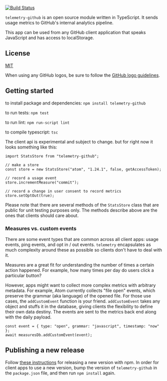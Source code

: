 [![Build Status](https://travis-ci.com/atom/telemetry.svg?token=RwrCnzpsZN5oEq5S5p7V&branch=master)](https://travis-ci.com/atom/telemetry)

`telemetry-github` is an open source module written in TypeScript. It sends usage metrics to GitHub's internal analytics pipeline.

This app can be used from any GitHub client application that speaks JavaScript and has access to localStorage.

## License


[MIT](https://github.com/atom/telemetry/blob/master/LICENSE)

When using any GitHub logos, be sure to follow the [GitHub logo guidelines](https://github.com/logos).

## Getting started

to install package and dependencies:
`npm install telemetry-github`

to run tests:
`npm test`

to run lint:
`npm run-script lint`

to compile typescript:
`tsc`

The client api is experimental and subject to change.
but for right now it looks something like this:
```
import StatsStore from "telemetry-github";

// make a store
const store = new StatsStore("atom", "1.24.1", false, getAccessToken);

// record a usage event
store.incrementMeasure("commit");

// record a change in user consent to record metrics
store.setOptOut(true);

```

Please note that there are several methods of the `StatsStore` class that are public for unit testing purposes only.  The methods describe above are the ones that clients should care about.

### Measures vs. custom events

There are some event types that are common across all client apps: usage events, ping events, and opt in / out events. `telemetry` encapsulates as much complexity around these as possible so clients don't have to deal with it.

Measures are a great fit for understanding the number of times a certain action happened.  For example, how many times per day do users click a particular button?

However, apps might want to collect more complex metrics with arbitrary metadata. For example, Atom currently collects "file open" events, which preserve the grammar (aka language) of the opened file.  For those use cases, the `addCustomEvent` function is your friend.  `addCustomEvent` takes any object and stuffs it in the database, giving clients the flexibility to define their own data destiny.  The events are sent to the metrics back end along with the daily payload.

```
const event = { type: "open", grammar: "javascript", timestamp: "now" };
await measuresDb.addCustomEvent(event);
```

## Publishing a new release

Follow [these instructions](https://docs.npmjs.com/getting-started/publishing-npm-packages) for releasing a new version with npm. In order for client apps to use a new version, bump the version of `telemetry-github` in the `package.json` file, and then run `npm install` again.
